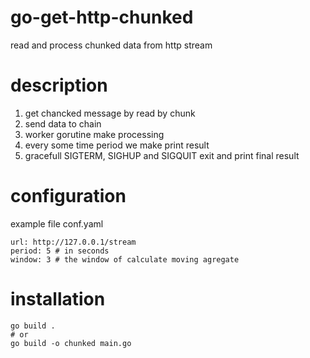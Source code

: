 # go-get-http-chunked
read and process chunked data from http stream


# description
1. get chancked message by read by chunk
2. send data to chain
3. worker gorutine make processing
4. every some time period we make print result
5. gracefull  SIGTERM, SIGHUP and SIGQUIT exit and print final result

# configuration
example file conf.yaml
	 
    url: http://127.0.0.1/stream
    period: 5 # in seconds
    window: 3 # the window of calculate moving agregate 
# installation

	go build .
    # or
    go build -o chunked main.go